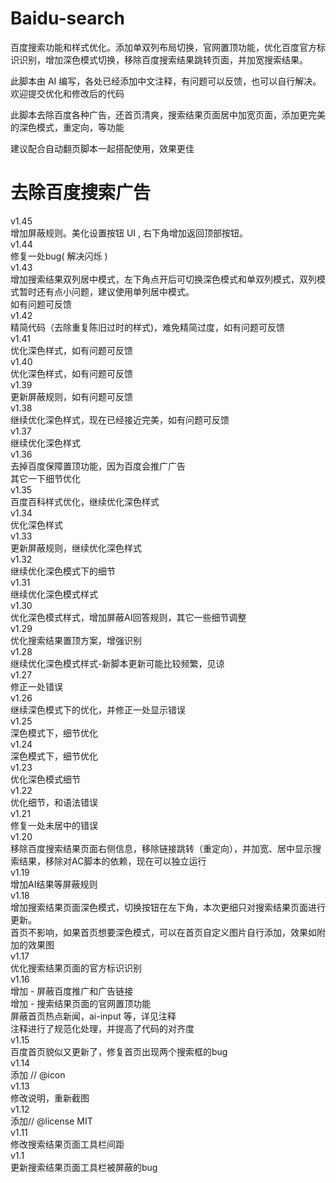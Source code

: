 # Baidu-search
百度搜索功能和样式优化。添加单双列布局切换，官网置顶功能，优化百度官方标识识别，增加深色模式切换，移除百度搜索结果跳转页面，并加宽搜索结果。


此脚本由 AI 编写，各处已经添加中文注释，有问题可以反馈，也可以自行解决。欢迎提交优化和修改后的代码<br>

此脚本去除百度各种广告，还首页清爽，搜索结果页面居中加宽页面，添加更完美的深色模式，重定向，等功能<br>

建议配合自动翻页脚本一起搭配使用，效果更佳<br>

去除百度搜索广告<br>
========================================================================================================================================================================
v1.45<br>
增加屏蔽规则。美化设置按钮 UI ,  右下角增加返回顶部按钮。<br>
v1.44<br>
修复一处bug( 解决闪烁  )<br>
v1.43<br>
增加搜索结果双列居中模式，左下角点开后可切换深色模式和单双列模式，双列模式暂时还有点小问题，建议使用单列居中模式。<br>
如有问题可反馈<br>
v1.42<br>
精简代码（去除重复陈旧过时的样式)，难免精简过度，如有问题可反馈<br>
v1.41<br>
优化深色样式，如有问题可反馈<br>
v1.40<br>
优化深色样式，如有问题可反馈<br>
v1.39<br>
更新屏蔽规则，如有问题可反馈<br>
v1.38<br>
继续优化深色样式，现在已经接近完美，如有问题可反馈<br>
v1.37<br>
继续优化深色样式<br>
v1.36<br>
去掉百度保障置顶功能，因为百度会推广广告<br>
其它一下细节优化<br>
v1.35<br>
百度百科样式优化，继续优化深色样式<br>
v1.34<br>
优化深色样式<br>
v1.33<br>
更新屏蔽规则，继续优化深色样式<br>
v1.32<br>
继续优化深色模式下的细节<br>
v1.31<br>
继续优化深色模式样式<br>
v1.30<br>
优化深色模式样式，增加屏蔽AI回答规则，其它一些细节调整<br>
v1.29<br>
优化搜索结果置顶方案，增强识别<br>
v1.28<br>
继续优化深色模式样式-新脚本更新可能比较频繁，见谅<br>
v1.27<br>
修正一处错误<br>
v1.26<br>
继续深色模式下的优化，并修正一处显示错误<br>
v1.25<br>
深色模式下，细节优化<br>
v1.24<br>
深色模式下，细节优化<br>
v1.23<br>
优化深色模式细节<br>
v1.22<br>
优化细节，和语法错误<br>
v1.21<br>
修复一处未居中的错误<br>
v1.20<br>
移除百度搜索结果页面右侧信息，移除链接跳转（重定向），并加宽、居中显示搜索结果，移除对AC脚本的依赖，现在可以独立运行<br>
v1.19<br>
增加AI结果等屏蔽规则<br>
v1.18<br>
增加搜索结果页面深色模式，切换按钮在左下角，本次更细只对搜索结果页面进行更新。<br>
首页不影响，如果首页想要深色模式，可以在首页自定义图片自行添加，效果如附加的效果图<br>
v1.17<br>
优化搜索结果页面的官方标识识别<br>
v1.16<br>
增加 - 屏蔽百度推广和广告链接<br>
增加 - 搜索结果页面的官网置顶功能<br>
屏蔽首页热点新闻，ai-input 等，详见注释<br>
注释进行了规范化处理，并提高了代码的对齐度<br>
v1.15<br>
百度首页貌似又更新了，修复首页出现两个搜索框的bug<br>
v1.14<br>
添加  // @icon<br>
v1.13<br>
修改说明，重新截图<br>
v1.12<br>
添加// @license            MIT<br>
v1.11<br>
修改搜索结果页面工具栏间距<br>
v1.1<br>
更新搜索结果页面工具栏被屏蔽的bug<br>
